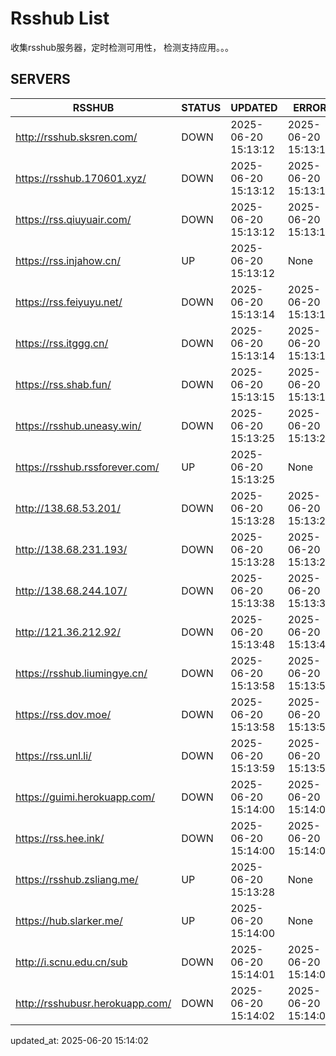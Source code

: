 # Rsshub List

收集rsshub服务器，定时检测可用性， 检测支持应用。。。


## SERVERS

|  RSSHUB   | STATUS  | UPDATED  | ERROR  | TWITTER |  
|  ----  | ----  | ----  | ----  | ---- |  
| http://rsshub.sksren.com/ | DOWN | 2025-06-20 15:13:12 | 2025-06-20 15:13:12 |  
| https://rsshub.170601.xyz/ | DOWN | 2025-06-20 15:13:12 | 2025-06-20 15:13:12 |  
| https://rss.qiuyuair.com/ | DOWN | 2025-06-20 15:13:12 | 2025-06-20 15:13:12 |  
| https://rss.injahow.cn/ | UP | 2025-06-20 15:13:12 | None ||  
| https://rss.feiyuyu.net/ | DOWN | 2025-06-20 15:13:14 | 2025-06-20 15:13:14 |  
| https://rss.itggg.cn/ | DOWN | 2025-06-20 15:13:14 | 2025-06-20 15:13:14 |  
| https://rss.shab.fun/ | DOWN | 2025-06-20 15:13:15 | 2025-06-20 15:13:15 |  
| https://rsshub.uneasy.win/ | DOWN | 2025-06-20 15:13:25 | 2025-06-20 15:13:25 |  
| https://rsshub.rssforever.com/ | UP | 2025-06-20 15:13:25 | None ||  
| http://138.68.53.201/ | DOWN | 2025-06-20 15:13:28 | 2025-06-20 15:13:28 |  
| http://138.68.231.193/ | DOWN | 2025-06-20 15:13:28 | 2025-06-20 15:13:28 |  
| http://138.68.244.107/ | DOWN | 2025-06-20 15:13:38 | 2025-06-20 15:13:38 |  
| http://121.36.212.92/ | DOWN | 2025-06-20 15:13:48 | 2025-06-20 15:13:48 |  
| https://rsshub.liumingye.cn/ | DOWN | 2025-06-20 15:13:58 | 2025-06-20 15:13:58 |  
| https://rss.dov.moe/ | DOWN | 2025-06-20 15:13:58 | 2025-06-20 15:13:58 |  
| https://rss.unl.li/ | DOWN | 2025-06-20 15:13:59 | 2025-06-20 15:13:59 |  
| https://guimi.herokuapp.com/ | DOWN | 2025-06-20 15:14:00 | 2025-06-20 15:14:00 |  
| https://rss.hee.ink/ | DOWN | 2025-06-20 15:14:00 | 2025-06-20 15:14:00 |  
| https://rsshub.zsliang.me/ | UP | 2025-06-20 15:13:28 | None |OK|  
| https://hub.slarker.me/ | UP | 2025-06-20 15:14:00 | None ||  
| http://i.scnu.edu.cn/sub | DOWN | 2025-06-20 15:14:01 | 2025-06-20 15:14:01 |  
| http://rsshubusr.herokuapp.com/ | DOWN | 2025-06-20 15:14:02 | 2025-06-20 15:14:02 |  
  

updated_at: 2025-06-20 15:14:02  
